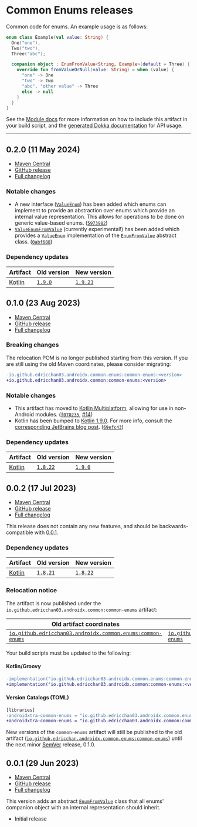 # Common Enums releases

Common code for enums. An example usage is as follows:

```kt
enum class Example(val value: String) {
  One("one"),
  Two("two"),
  Three("abc");

  companion object : EnumFromValue<String, Example>(default = Three) {
    override fun fromValueOrNull(value: String) = when (value) {
      "one" -> One
      "two" -> Two
      "abc", "other value" -> Three
      else -> null
    }
  }
}
```

See the [Module docs](./Module.md) for more information on how to include this artifact in your
build script, and
the [generated Dokka documentation](https://edricchan03.github.io/androidx-ktx-extras/androidx/common/common-enums/index.html)
for API usage.

---
<a name="0.2.0"></a>

## 0.2.0 (11 May 2024)

* [Maven Central](https://central.sonatype.com/artifact/io.github.edricchan03.androidx.common/common-enums/0.2.0)
* [GitHub release](https://github.com/EdricChan03/androidx-ktx-extras/releases/tag/common-enums@0.2.0)
* [Full changelog](https://github.com/EdricChan03/androidx-ktx-extras/compare/common-enums@0.1.0...common-enums@0.2.0)

### Notable changes

* A new interface
  ([`ValueEnum`](https://edricchan03.github.io/androidx-ktx-extras/androidx/common/common-enums/io.github.edricchan03.androidx.common.enums/-value-enum/index.html)) has been added which enums can implement to provide an
  abstraction over enums which provide an internal value representation. This allows for operations
  to be done on generic value-based enums. ([`5973982`](https://github.com/EdricChan03/androidx-ktx-extras/commit/5973982202ea33a1a322e04888e963c3cb85547e))
* [`ValueEnumFromValue`](https://edricchan03.github.io/androidx-ktx-extras/androidx/common/common-enums/io.github.edricchan03.androidx.common.enums.impl/-value-enum-from-value/index.html) (currently experimental!) has been added which provides a [`ValueEnum`](https://edricchan03.github.io/androidx-ktx-extras/androidx/common/common-enums/io.github.edricchan03.androidx.common.enums/-value-enum/index.html)
  implementation of the
  [`EnumFromValue`](https://edricchan03.github.io/androidx-ktx-extras/androidx/common/common-enums/io.github.edricchan03.androidx.common.enums/-enum-from-value/index.html) abstract class. ([`0abf688`](https://github.com/EdricChan03/androidx-ktx-extras/commit/0abf688467133819674d204bd193b776291a7fe4))

### Dependency updates

Artifact | Old version | New version
---|---|---
[Kotlin](https://kotlinlang.org) | [`1.9.0`](https://github.com/JetBrains/kotlin/releases/tag/v1.9.0) | [`1.9.23`](https://github.com/JetBrains/kotlin/releases/tag/v1.9.23)

<a name="0.1.0"></a>

## 0.1.0 (23 Aug 2023)

* [Maven Central](https://central.sonatype.com/artifact/io.github.edricchan03.androidx.common/common-enums/0.1.0)
* [GitHub release](https://github.com/EdricChan03/androidx-ktx-extras/releases/tag/common-enums@0.1.0)
* [Full changelog](https://github.com/EdricChan03/androidx-ktx-extras/compare/common-enums@0.0.2...common-enums@0.1.0)

### Breaking changes

The relocation POM is no longer published starting from this version. If you are still using the old Maven coordinates, please
consider migrating:

```diff
-io.github.edricchan03.androidx.common.enums:common-enums:<version>
+io.github.edricchan03.androidx.common:common-enums:<version>
```

### Notable changes

* This artifact has moved to [Kotlin Multiplatform](https://kotlinlang.org/lp/multiplatform/), allowing for use in non-Android modules.
  ([`f070235`](https://github.com/EdricChan03/androidx-ktx-extras/commit/f070235f88fd422c575be924e91c3b05c26b7974),
  [#14](https://github.com/EdricChan03/androidx-ktx-extras/issues/14))
* Kotlin has been bumped to [Kotlin 1.9.0](https://kotlinlang.org/docs/whatsnew19.html). For more info, consult the
  [corresponding JetBrains blog post](https://blog.jetbrains.com/kotlin/2023/07/kotlin-1-9-0-released/). ([`69efc43`](https://github.com/EdricChan03/androidx-ktx-extras/commit/69efc435b43b027083ec92c67ed4a43d2dee8f77))

### Dependency updates

Artifact | Old version | New version
---|---|---
[Kotlin](https://kotlinlang.org) | [`1.8.22`](https://github.com/JetBrains/kotlin/releases/tag/v1.8.22) | [`1.9.0`](https://github.com/JetBrains/kotlin/releases/tag/v1.9.0)

<a name="0.0.2"></a>

## 0.0.2 (17 Jul 2023)

* [Maven Central](https://central.sonatype.com/artifact/io.github.edricchan03.androidx.common/common-enums/0.0.2)
* [GitHub release](https://github.com/EdricChan03/androidx-ktx-extras/releases/tag/common-enums@0.0.2)
* [Full changelog](https://github.com/EdricChan03/androidx-ktx-extras/compare/common-enums@0.0.1...common-enums@0.0.2)

This release does not contain any new features, and should be backwards-compatible
with [0.0.1](#001-29-jun-2023).

### Dependency updates

Artifact | Old version | New version
---|---|---
[Kotlin](https://kotlinlang.org) | [`1.8.21`](https://github.com/JetBrains/kotlin/releases/tag/v1.8.21) | [`1.8.22`](https://github.com/JetBrains/kotlin/releases/tag/v1.8.22)

### Relocation notice

The artifact is now published under the `io.github.edricchan03.androidx.common:common-enums`
artifact:

Old artifact coordinates | New artifact coordinates
---|---
 [`io.github.edricchan03.androidx.common.enums:common-enums`](https://central.sonatype.com/artifact/io.github.edricchan03.androidx.common.enums/common-enums) | [`io.github.edricchan03.androidx.common:common-enums`](https://central.sonatype.com/artifact/io.github.edricchan03.androidx.common/common-enums) 

Your build scripts must be updated to the following:

#### Kotlin/Groovy

```diff
-implementation("io.github.edricchan03.androidx.common.enums:common-enums:<version>")
+implementation("io.github.edricchan03.androidx.common:common-enums:<version>")
```

#### Version Catalogs (TOML)

```diff
[libraries]
-androidxtra-common-enums = "io.github.edricchan03.androidx.common.enums:common-enums:<version>
+androidxtra-common-enums = "io.github.edricchan03.androidx.common:common-enums:<version>
```

New versions of the `common-enums` artifact will still be published to the old
artifact ([`io.github.edricchan.androidx.common.enums:common-enums`](https://central.sonatype.com/artifact/io.github.edricchan03.androidx.common.enums/common-enums))
until the next
minor [SemVer](https://semver.org) release, 0.1.0.

<a name="0.0.1"></a>

## 0.0.1 (29 Jun 2023)

* [Maven Central](https://central.sonatype.com/artifact/io.github.edricchan03.androidx.common/common-enums/0.0.1)
* [GitHub release](https://github.com/EdricChan03/androidx-ktx-extras/releases/tag/common-enums@0.0.1)
* [Full changelog](https://github.com/EdricChan03/androidx-ktx-extras/commits/common-enums@0.0.1)

This version adds an
abstract [`EnumFromValue`](https://edricchan03.github.io/androidx-ktx-extras/androidx/common/common-enums/io.github.edricchan03.androidx.common.enums/-enum-from-value/index.html)
class that all enums' companion object with an internal representation should inherit.

* Initial release
